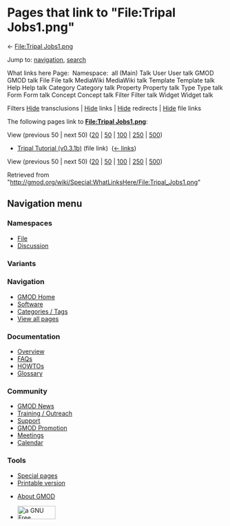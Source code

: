 <div id="mw-page-base" class="noprint">

</div>

<div id="mw-head-base" class="noprint">

</div>

<div id="content" class="mw-body" role="main">

<span id="top"></span>

<div id="mw-js-message" style="display:none;">

</div>



# <span dir="auto">Pages that link to "File:Tripal Jobs1.png"</span>

<div id="bodyContent">

<div id="contentSub">

← [File:Tripal
Jobs1.png](/wiki/File:Tripal_Jobs1.png "File:Tripal Jobs1.png")

</div>

<div id="jump-to-nav" class="mw-jump">

Jump to: [navigation](#mw-navigation), [search](#p-search)

</div>

<div id="mw-content-text">

What links here Page:  Namespace:  all (Main) Talk User User talk GMOD
GMOD talk File File talk MediaWiki MediaWiki talk Template Template talk
Help Help talk Category Category talk Property Property talk Type Type
talk Form Form talk Concept Concept talk Filter Filter talk Widget
Widget talk

Filters
[Hide](/mediawiki/index.php?title=Special:WhatLinksHere/File:Tripal_Jobs1.png&hidetrans=1 "Special:WhatLinksHere/File:Tripal Jobs1.png")
transclusions \|
[Hide](/mediawiki/index.php?title=Special:WhatLinksHere/File:Tripal_Jobs1.png&hidelinks=1 "Special:WhatLinksHere/File:Tripal Jobs1.png")
links \|
[Hide](/mediawiki/index.php?title=Special:WhatLinksHere/File:Tripal_Jobs1.png&hideredirs=1 "Special:WhatLinksHere/File:Tripal Jobs1.png")
redirects \|
[Hide](/mediawiki/index.php?title=Special:WhatLinksHere/File:Tripal_Jobs1.png&hideimages=1 "Special:WhatLinksHere/File:Tripal Jobs1.png")
file links

The following pages link to **[File:Tripal
Jobs1.png](/wiki/File:Tripal_Jobs1.png "File:Tripal Jobs1.png")**:

View (previous 50 \| next 50)
([20](/mediawiki/index.php?title=Special:WhatLinksHere/File:Tripal_Jobs1.png&limit=20 "Special:WhatLinksHere/File:Tripal Jobs1.png")
\|
[50](/mediawiki/index.php?title=Special:WhatLinksHere/File:Tripal_Jobs1.png&limit=50 "Special:WhatLinksHere/File:Tripal Jobs1.png")
\|
[100](/mediawiki/index.php?title=Special:WhatLinksHere/File:Tripal_Jobs1.png&limit=100 "Special:WhatLinksHere/File:Tripal Jobs1.png")
\|
[250](/mediawiki/index.php?title=Special:WhatLinksHere/File:Tripal_Jobs1.png&limit=250 "Special:WhatLinksHere/File:Tripal Jobs1.png")
\|
[500](/mediawiki/index.php?title=Special:WhatLinksHere/File:Tripal_Jobs1.png&limit=500 "Special:WhatLinksHere/File:Tripal Jobs1.png"))

- [Tripal Tutorial
  (v0.3.1b)](/wiki/Tripal_Tutorial_(v0.3.1b) "Tripal Tutorial (v0.3.1b)")
  (file link) ‎ <span class="mw-whatlinkshere-tools">([←
  links](/mediawiki/index.php?title=Special:WhatLinksHere&target=Tripal+Tutorial+%28v0.3.1b%29 "Special:WhatLinksHere"))</span>

View (previous 50 \| next 50)
([20](/mediawiki/index.php?title=Special:WhatLinksHere/File:Tripal_Jobs1.png&limit=20 "Special:WhatLinksHere/File:Tripal Jobs1.png")
\|
[50](/mediawiki/index.php?title=Special:WhatLinksHere/File:Tripal_Jobs1.png&limit=50 "Special:WhatLinksHere/File:Tripal Jobs1.png")
\|
[100](/mediawiki/index.php?title=Special:WhatLinksHere/File:Tripal_Jobs1.png&limit=100 "Special:WhatLinksHere/File:Tripal Jobs1.png")
\|
[250](/mediawiki/index.php?title=Special:WhatLinksHere/File:Tripal_Jobs1.png&limit=250 "Special:WhatLinksHere/File:Tripal Jobs1.png")
\|
[500](/mediawiki/index.php?title=Special:WhatLinksHere/File:Tripal_Jobs1.png&limit=500 "Special:WhatLinksHere/File:Tripal Jobs1.png"))

</div>

<div class="printfooter">

Retrieved from
"<http://gmod.org/wiki/Special:WhatLinksHere/File:Tripal_Jobs1.png>"

</div>

<div id="catlinks" class="catlinks catlinks-allhidden">

</div>

<div class="visualClear">

</div>

</div>

</div>

<div id="mw-navigation">

## Navigation menu

<div id="mw-head">



<div id="left-navigation">

<div id="p-namespaces" class="vectorTabs" role="navigation"
aria-labelledby="p-namespaces-label">

### Namespaces

- <span id="ca-nstab-image"><a href="/wiki/File:Tripal_Jobs1.png" accesskey="c"
  title="View the file page [c]">File</a></span>
- <span id="ca-talk"><a
  href="/mediawiki/index.php?title=File_talk:Tripal_Jobs1.png&amp;action=edit&amp;redlink=1"
  accesskey="t"
  title="Discussion about the content page [t]">Discussion</a></span>

</div>

<div id="p-variants" class="vectorMenu emptyPortlet" role="navigation"
aria-labelledby="p-variants-label">

### 

### Variants[](#)

<div class="menu">

</div>

</div>

</div>

<div id="right-navigation">





</div>



</div>

</div>

</div>

<div id="mw-panel">

<div id="p-logo" role="banner">

<a href="/wiki/Main_Page"
style="background-image: url(http://gmod.org/images/GMOD-cogs.png);"
title="Visit the main page"></a>

</div>

<div id="p-Navigation" class="portal" role="navigation"
aria-labelledby="p-Navigation-label">

### Navigation

<div class="body">

- <span id="n-GMOD-Home">[GMOD Home](/wiki/Main_Page)</span>
- <span id="n-Software">[Software](/wiki/GMOD_Components)</span>
- <span id="n-Categories-.2F-Tags">[Categories /
  Tags](/wiki/Categories)</span>
- <span id="n-View-all-pages">[View all
  pages](/wiki/Special:AllPages)</span>

</div>

</div>

<div id="p-Documentation" class="portal" role="navigation"
aria-labelledby="p-Documentation-label">

### Documentation

<div class="body">

- <span id="n-Overview">[Overview](/wiki/Overview)</span>
- <span id="n-FAQs">[FAQs](/wiki/Category:FAQ)</span>
- <span id="n-HOWTOs">[HOWTOs](/wiki/Category:HOWTO)</span>
- <span id="n-Glossary">[Glossary](/wiki/Glossary)</span>

</div>

</div>

<div id="p-Community" class="portal" role="navigation"
aria-labelledby="p-Community-label">

### Community

<div class="body">

- <span id="n-GMOD-News">[GMOD News](/wiki/GMOD_News)</span>
- <span id="n-Training-.2F-Outreach">[Training /
  Outreach](/wiki/Training_and_Outreach)</span>
- <span id="n-Support">[Support](/wiki/Support)</span>
- <span id="n-GMOD-Promotion">[GMOD
  Promotion](/wiki/GMOD_Promotion)</span>
- <span id="n-Meetings">[Meetings](/wiki/Meetings)</span>
- <span id="n-Calendar">[Calendar](/wiki/Calendar)</span>

</div>

</div>

<div id="p-tb" class="portal" role="navigation"
aria-labelledby="p-tb-label">

### Tools

<div class="body">

- <span id="t-specialpages"><a href="/wiki/Special:SpecialPages" accesskey="q"
  title="A list of all special pages [q]">Special pages</a></span>
- <span id="t-print"><a
  href="/mediawiki/index.php?title=Special:WhatLinksHere/File:Tripal_Jobs1.png&amp;printable=yes"
  rel="alternate" accesskey="p"
  title="Printable version of this page [p]">Printable version</a></span>

</div>

</div>

</div>

</div>

<div id="footer" role="contentinfo">

- <span id="footer-places-about">[About
  GMOD](/wiki/GMOD:About "GMOD:About")</span>

<!-- -->

- <span id="footer-copyrightico">[<img src="http://www.gnu.org/graphics/gfdl-logo-small.png" width="88"
  height="31" alt="a GNU Free Documentation License" />](http://www.gnu.org/licenses/fdl-1.3.html)</span>




</div>
